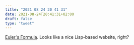 ```yaml
---
title: "2021 08 24 20 41 31"
date: 2021-08-24T20:41:31+02:00
draft: false
type: "tweet"
---
```

[Euler's Formula](https://susam.in/cafe/euler-formula.html). Looks like a nice Lisp-based website, right?
